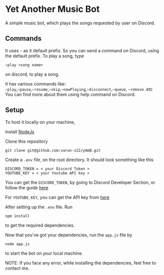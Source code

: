 # Yet Another Music Bot

A simple music bot, which plays the songs requested by user on Discord.

## Commands

It uses `~` as it default prefix. So you can send a command on Discord, using the default prefix. 
To play a song, type
```
~play <song name>
```
on discord, to play a song.

It has various commands like: `~play`,`~pause`,`~resume`,`~skip`,`~nowPlaying`,`~disconnect`,`~queue`, `~remove` .etc
You can find more about them using help command on Discord.

## Setup

To host it locally on your machine, 

Install [NodeJs](https://nodejs.org/en/download/)

Clone this repository
```
git clone git@github.com:varun-s22/yAmB.git
```
Create a `.env` file, on the root directory. It should look something like this
```
DISCORD_TOKEN = < your Discord Token >
YOUTUBE_KEY = < your Youtube API key >
```

You can get the `DISCORD_TOKEN`, by going to Discord Developer Section, or follow the guide [here](https://www.writebots.com/discord-bot-token/)

For `YOUTUBE_KEY`, you can get the API key from [here](https://developers.google.com/youtube/v3)

After setting up the `.env` file.
Run
```
npm install
```
to get the required dependencies.

Now that you've got your dependencies, run the `app.js` file by
```
node app.js
```
to start the bot on your local machine.

NOTE: If you face any error, while installing the dependencies, feel free to contact me. 
